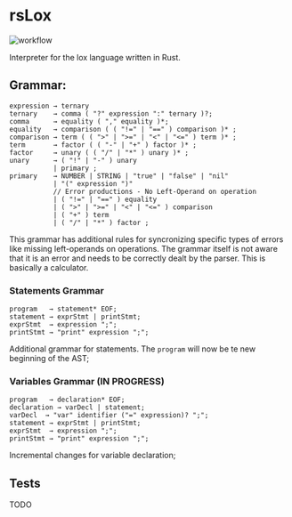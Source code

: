 # rsLox

![workflow](https://github.com/LionsWrath/rsLox/actions/workflows/rust.yml/badge.svg)

Interpreter for the lox language written in Rust.

## Grammar:

```
expression → ternary
ternary    → comma ( "?" expression ":" ternary )?;
comma      → equality ( "," equality )*;
equality   → comparison ( ( "!=" | "==" ) comparison )* ;
comparison → term ( ( ">" | ">=" | "<" | "<=" ) term )* ;
term       → factor ( ( "-" | "+" ) factor )* ;
factor     → unary ( ( "/" | "*" ) unary )* ;
unary      → ( "!" | "-" ) unary
           | primary ;
primary    → NUMBER | STRING | "true" | "false" | "nil"
           | "(" expression ")"
           // Error productions - No Left-Operand on operation
           | ( "!=" | "==" ) equality
           | ( ">" | ">=" | "<" | "<=" ) comparison
           | ( "+" ) term
           | ( "/" | "*" ) factor ;
```

This grammar has additional rules for syncronizing specific types of errors like
missing left-operands on operations. The grammar itself is not aware that it is an
error and needs to be correctly dealt by the parser. This is basically a calculator.

### Statements Grammar

```
program   → statement* EOF;
statement → exprStmt | printStmt;
exprStmt  → expression ";";
printStmt → "print" expression ";";

```

Additional grammar for statements. The `program` will now be te new beginning of the AST;

### Variables Grammar (IN PROGRESS)


```
program   → declaration* EOF;
declaration → varDecl | statement;
varDecl  → "var" identifier ("=" expression)? ";";
statement → exprStmt | printStmt;
exprStmt  → expression ";";
printStmt → "print" expression ";";

```

Incremental changes for variable declaration;

## Tests

TODO
